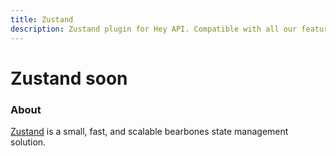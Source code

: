 ```yaml
---
title: Zustand
description: Zustand plugin for Hey API. Compatible with all our features.
---
```


# Zustand <span data-soon>soon</span>

<FeatureStatus issueNumber=1480 name="Zustand" />

### About

[Zustand](https://zustand-demo.pmnd.rs) is a small, fast, and scalable bearbones state management solution.

<!--@include: ../../partials/sponsors.md-->
